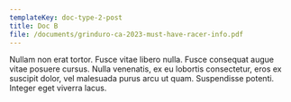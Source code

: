 ```yaml
---
templateKey: doc-type-2-post
title: Doc B
file: /documents/grinduro-ca-2023-must-have-racer-info.pdf
---
```

Nullam non erat tortor. Fusce vitae libero nulla. Fusce consequat augue vitae posuere cursus. Nulla venenatis, ex eu lobortis consectetur, eros ex suscipit dolor, vel malesuada purus arcu ut quam. Suspendisse potenti. Integer eget viverra lacus.